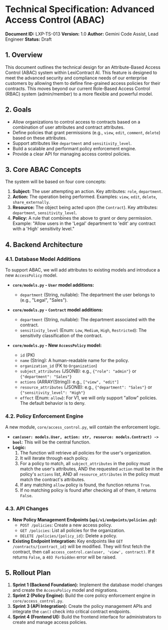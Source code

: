# Technical Specification: Advanced Access Control (ABAC)

**Document ID:** LXP-TS-013
**Version:** 1.0
**Author:** Gemini Code Assist, Lead Engineer
**Status:** Draft

## 1. Overview

This document outlines the technical design for an Attribute-Based Access Control (ABAC) system within LexiContract AI. This feature is designed to meet the advanced security and compliance needs of our enterprise customers by allowing them to define fine-grained access policies for their contracts. This moves beyond our current Role-Based Access Control (RBAC) system (admin/member) to a more flexible and powerful model.

## 2. Goals

*   Allow organizations to control access to contracts based on a combination of user attributes and contract attributes.
*   Define policies that grant permissions (e.g., `view`, `edit`, `comment`, `delete`) based on these attributes.
*   Support attributes like `department` and `sensitivity_level`.
*   Build a scalable and performant policy enforcement engine.
*   Provide a clear API for managing access control policies.

## 3. Core ABAC Concepts

The system will be based on four core concepts:

1.  **Subject:** The user attempting an action. Key attributes: `role`, `department`.
2.  **Action:** The operation being performed. Examples: `view`, `edit`, `delete`, `share_externally`.
3.  **Resource:** The object being acted upon (the `Contract`). Key attributes: `department`, `sensitivity_level`.
4.  **Policy:** A rule that combines the above to grant or deny permission. Example: "Allow users in the 'Legal' department to 'edit' any contract with a 'High' sensitivity level."

## 4. Backend Architecture

### 4.1. Database Model Additions

To support ABAC, we will add attributes to existing models and introduce a new `AccessPolicy` model.

*   **`core/models.py` - `User` model additions:**
    *   `department` (String, nullable): The department the user belongs to (e.g., "Legal", "Sales").

*   **`core/models.py` - `Contract` model additions:**
    *   `department` (String, nullable): The department associated with the contract.
    *   `sensitivity_level` (Enum: `Low`, `Medium`, `High`, `Restricted`): The sensitivity classification of the contract.

*   **`core/models.py` - New `AccessPolicy` model:**
    *   `id` (PK)
    *   `name` (String): A human-readable name for the policy.
    *   `organization_id` (FK to `Organization`)
    *   `subject_attributes` (JSONB): e.g., `{"role": "admin"}` or `{"department": "Sales"}`
    *   `actions` (ARRAY(String)): e.g., `["view", "edit"]`
    *   `resource_attributes` (JSONB): e.g., `{"department": "Sales"}` or `{"sensitivity_level": "High"}`
    *   `effect` (Enum: `allow`): For V1, we will only support "allow" policies. The default behavior is to deny.

### 4.2. Policy Enforcement Engine

A new module, `core/access_control.py`, will contain the enforcement logic.

*   **`can(user: models.User, action: str, resource: models.Contract) -> bool`**: This will be the central function.
*   **Logic:**
    1.  The function will retrieve all policies for the user's organization.
    2.  It will iterate through each policy.
    3.  For a policy to match, all `subject_attributes` in the policy must match the user's attributes, AND the requested `action` must be in the policy's `actions` list, AND all `resource_attributes` in the policy must match the contract's attributes.
    4.  If any matching `allow` policy is found, the function returns `True`.
    5.  If no matching policy is found after checking all of them, it returns `False`.

### 4.3. API Changes

*   **New Policy Management Endpoints (`api/v1/endpoints/policies.py`):**
    *   `POST /policies`: Create a new access policy.
    *   `GET /policies`: List all policies for the organization.
    *   `DELETE /policies/{policy_id}`: Delete a policy.
*   **Existing Endpoint Integration:** Key endpoints like `GET /contracts/{contract_id}` will be modified. They will first fetch the contract, then call `access_control.can(user, 'view', contract)`. If it returns `False`, a `403 Forbidden` error will be raised.

## 5. Rollout Plan

1.  **Sprint 1 (Backend Foundation):** Implement the database model changes and create the `AccessPolicy` model and migrations.
2.  **Sprint 2 (Policy Engine):** Build the core policy enforcement engine in `core/access_control.py`.
3.  **Sprint 3 (API Integration):** Create the policy management APIs and integrate the `can()` check into critical contract endpoints.
4.  **Sprint 4 (Frontend UI):** Build the frontend interface for administrators to create and manage access policies.